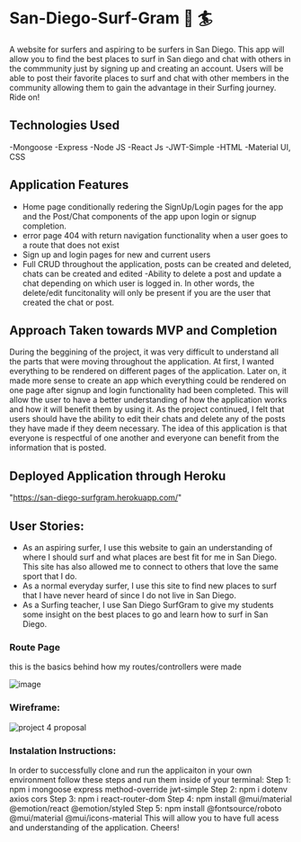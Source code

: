 # San-Diego-Surf-Gram 🌊 🏄
A website for surfers and aspiring to be surfers in San Diego. This app will allow you to find the best places to surf in San diego and chat with others in the commmunity just by signing up and creating an account. Users will be able to post their favorite places to surf and chat with other members in the community allowing them to gain the advantage in their Surfing journey. Ride on!

## Technologies Used
-Mongoose
-Express
-Node JS
-React Js
-JWT-Simple
-HTML
-Material UI, CSS

## Application Features
- Home page conditionally redering the SignUp/Login pages for the app and the Post/Chat components of the app upon login or signup completion.
- error page 404 with return navigation functionality when a user goes to a route that does not exist
- Sign up and login pages for new and current users
- Full CRUD throughout the application, posts can be created and deleted, chats can be created and edited
-Ability to delete a post and update a chat depending on which user is logged in. In other words, the delete/edit funcitonality will only be present if you are the user that created the chat or post.

## Approach Taken towards MVP and Completion
During the beggining of the project, it was very difficult to understand all the parts that were moving throughout the application. At first, I wanted everything to be rendered on different pages of the application. Later on, it made more sense to create an app which everything could be rendered on one page after signup and login functionality had been completed. This will allow the user to have a better understanding of how the application works and how it will benefit them by using it. As the project continued, I felt that users should have the ability to edit their chats and delete any of the posts they have made if they deem necessary. The idea of this application is that everyone is respectful of one another and everyone can benefit from the information that is posted.

## Deployed Application through Heroku
"https://san-diego-surfgram.herokuapp.com/"

## User Stories:
- As an aspiring surfer, I use this website to gain an understanding of where I should surf and what places are best fit for me in San Diego. This site has also allowed me to connect to others that love the same sport that I do. 
- As a normal everyday surfer, I use this site to find new places to surf that I have never heard of since I do not live in San Diego. 
- As a Surfing teacher, I use San Diego SurfGram to give my students some insight on the best places to go and learn how to surf in San Diego.

### Route Page
this is the basics behind how my routes/controllers were made

![image](https://user-images.githubusercontent.com/115511495/204766997-a0d17ad7-e3bc-4779-ba62-da2cf462bed8.png)

### Wireframe:
![project 4 proposal](https://media.git.generalassemb.ly/user/45877/files/93403b78-383b-428d-914d-9cc0b2d014ae)

### Instalation Instructions:
In order to successfully clone and run the applicaiton in your own environment follow these steps and run them inside of your terminal:
Step 1: npm i mongoose express method-override jwt-simple
Step 2: npm i dotenv axios cors
Step 3: npm i react-router-dom
Step 4: npm install @mui/material @emotion/react @emotion/styled
Step 5: npm install @fontsource/roboto @mui/material @mui/icons-material
This will allow you to have full acess and understanding of the application. Cheers!
